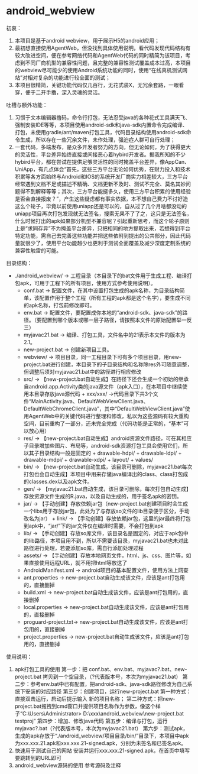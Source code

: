 # android_webview
初衷：
1. 本项目是基于android webview，用于展示H5的android应用；
2. 最初想直接使用AgentWeb，但没找到具体使用说明，看代码发现代码结构有较大改进空间，便在参考网络代码和AgentWeb代码的同时精简为该项目，考虑到不同厂商机型的兼容性问题，且完整的兼容性测试覆盖成本过高，本项目的webview尽可能少的使用Android系统功能的同时，使用“在线真机测试网站”对相对复杂的功能进行较全面的测试；
3. 本项目很精简，关键功能代码仅几百行，无花式装X，无冗余套路，一眼看穿，便于二开手撸，深入灵魂的灵活。

吐槽与额外功能：
1. 习惯于文本编辑器撸码，命令行打包，无法忍受java的各种花式工具满天飞、强制安装IDE等等，本项目使用android-sdk和java-sdk内置命令完成编译、打包，未使用gradle/ant/maven打包工具，代码目录结构使用android-sdk命令生成，所以存在一些冗余文件，未作处理，强迫症人群可自行处理；
2. 一套代码，多端发布，是众多开发者努力的方向，但无论如何，为了获得更大的灵活性，平台差异始终直接或间接恶心着hybird开发者。据我所知的不少hybird平台，都在尝试在提供足够灵活性的同时掩盖平台差异，像AppCan、UniApp，有几点体会“首先，这些三方平台无论如何优秀，在财力投入和技术积累等各方面始终与Android和IOS的系统开发厂商实力相差较大，三方平台经常遇到文档不足或描述不精确、文档更新不及时、测试不完全、莫名其妙问题得不到解释等等；其次，三方平台能挺多久，使用三方平台积累的使用经验是否会直接报废？”，产生这些疑虑都有事实依据，本不想自己费力不讨好造这么个轮子，毕竟以前使用uniapp还是可以的，自从过了几个月啥都没动的uniapp项目再次打包发现就无法签名，搜索无果不了了之，这只是无法签名，什么时候打出的apk如果部分机型不兼容呢？引起重新思考，而这个轮子原则上是“求同存异”不为掩盖平台差异，只把相同的地方提取出来，若想得到平台特定功能，需自己去完善这些功能并把这些依附到提出的公共部分，因此代码量就很少了，使用平台功能越少也更利于测试全面覆盖及减少深度定制系统的兼容性触雷的可能。

目录结构：
 + ./android_webview/     -> 工程目录（本目录下的bat文件用于生成工程、编译打包apk，可用于工程下的所有项目，使用方式参考使用说明）。
    -  conf.bat            -> 配置文件，在其中设置打包生成的apk名称，为目录结构简单，该配置作用于整个工程（所有工程的apk都是这个名字），要生成不同的apk名称，打包前修改即可。
    -  env.bat             -> 配置文件，要配置成你本地的“android-sdk、java-sdk”的路径。（要配置到哪个版本或哪一层子路径，请按照本文件的原始配置举一反三）
    -  myjavac21.bat       -> 编译、打包工具，文件名中的21表示本文件的版本为2.1。
    -  new-project.bat     -> 创建新项目工具。
    +  webview/             -> 项目目录，同一工程目录下可有多个项目目录，用new-project.bat进行创建，本目录下的子目录结构和名称除res外可随意调整，但调整后须对myjavac21.bat中的路径进行相应修改
      +  src/                 -> 【new-project.bat自动生成】在路径下还会生成一个初始的继承自android.app.Activity类的java源文件（apk入口），在本项目中继续使用本目录存放java源代码
        + xxx/xxx/              ->代码目录下共3个文件“MainActivity.java、DefaultWebViewClient.java、DefaultWebChromeClient.java”，其中“DefaultWebViewClient.java”使用AgentWeb中的关键代码进行整理和修改，私以为这些源码有较大重构空间，目前重构了一部分，还未完全完成（代码功能是正常的，“基本”可以放心用）
      +  res/                 -> 【new-project.bat自动生成】android资源文件路径，可在其相应子目录增加些图片、布局等，android-sdk资源打包工具会使用它们，所以其子目录结构一般是固定的
        +  drawable-hdpi/
        +  drawable-ldpi/
        +  drawable-mdpi/
        +  drawable-xdpi/
        +  layout/
        +  values/
      +  bin/                 -> 【new-project.bat自动生成，该目录可删除，myjavac21.bat每次打包也会自动生成】本项目中用来存储java编译出的class、class打包成的classes.dex以及apk文件。
      +  gen/                 -> 【myjavac21.bat自动生成，该目录可删除，每次打包自动生成】存放资源文件生成的R.java，以及自动生成的，用于签名apk的密钥。
      +  jar/                 -> 【手动创建】存放依赖jar包（new-project.bat创建项目时会生成一个libs用于存放jar包，此处为了与存放so文件的lib目录便于区分，手动改名为jar）
        +  link/                -> 【手动创建】存放依赖jar包，这里的jar最终将打包到apk中，“jar/”下的jar文件仅在编译时需要，不会打包到apk
      +  lib/                 -> 【手动创建】存放so库文件，该目录名是固定的，对应于apk包中的lib路径，本项目用不到，所以不需要该目录，myjavac21.bat也未对此路径进行处理，若要添加so库，需自行添加处理过程
      +  assets/              -> 【手动创建】存放本地网页文件，html、js、css、图片等，如果直接使用远程URL，就不用把html等放这了
      -  AndroidManifest.xml -> android项目的基本配置文件，使用方法上网查
      -  ant.properties      -> new-project.bat自动生成该文件，应该是ant打包用的，直接删掉
      -  build.xml           -> new-project.bat自动生成该文件，应该是ant打包用的，直接删掉
      -  local.properties    -> new-project.bat自动生成该文件，应该是ant打包用的，直接删掉
      -  proguard-project.txt-> new-project.bat自动生成该文件，应该是ant打包用的，直接删掉
      -  project.properties  -> new-project.bat自动生成该文件，应该是ant打包用的，直接删掉
      
使用说明：
1. apk打包工具的使用
  第一步：把 conf.bat、env.bat、myjavac?.bat、new-project.bat 拷贝到一个空目录，（?代表版本号，本次为myjavac21.bat）
  第二步：参考env.bat中已有配置，把android-sdk、java-sdk路径修改为自己系统下安装的对应路径
  第三步：创建项目，运行new-project.bat
      第一种方式：直接双击运行，启动后提示输入 新的项目名称；
      第二种方式：把new-project.bat拖拽到cmd窗口并提供项目名称作为参数，像这个样子“C:\Users\Administrator> D:\xxx\android_webview\new-project.bat testproj”
  第四步：增加、修改java代码
  第五步：编译与打包，运行myjavac?.bat（?代表版本号，本次为myjavac21.bat）
  第六步：测试apk，生成的apk存放于“./android_webview/项目目录/bin/”目录下，本项目中apk为xxx.xxx.21.apk和xxx.xxx.21-signed.apk，分别为未签名和已签名apk。
2. 快速用于测试自己的网站
  安装并运行xxx.xxx.21-signed.apk，在首页中填写要跳转到的URL即可
3. android_webview源码的使用
  参考源码及注释
  
